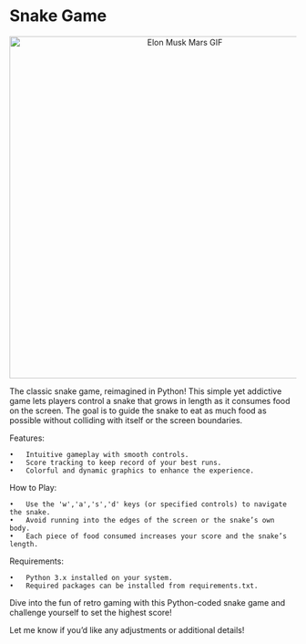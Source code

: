 # Snake Game
<p align="center">
  <img src="https://media1.tenor.com/m/nSGiQJHgbjkAAAAd/nokia-snake-game.gif" width="600" alt="Elon Musk Mars GIF">
</p>

The classic snake game, reimagined in Python! This simple yet addictive game lets players control a snake that grows in length as it consumes food on the screen. The goal is to guide the snake to eat as much food as possible without colliding with itself or the screen boundaries.

Features:

	•	Intuitive gameplay with smooth controls.
	•	Score tracking to keep record of your best runs.
	•	Colorful and dynamic graphics to enhance the experience.

How to Play:

	•	Use the 'w','a','s','d' keys (or specified controls) to navigate the snake.
	•	Avoid running into the edges of the screen or the snake’s own body.
	•	Each piece of food consumed increases your score and the snake’s length.

Requirements:

	•	Python 3.x installed on your system.
	•	Required packages can be installed from requirements.txt.

Dive into the fun of retro gaming with this Python-coded snake game and challenge yourself to set the highest score!

Let me know if you’d like any adjustments or additional details!
